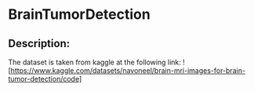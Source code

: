 # BrainTumorDetection
## Description:
The dataset is taken from kaggle at the following link: ![https://www.kaggle.com/datasets/navoneel/brain-mri-images-for-brain-tumor-detection/code]
